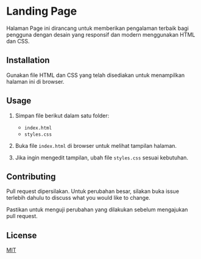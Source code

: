 # Landing Page

Halaman Page ini dirancang untuk memberikan pengalaman terbaik bagi pengguna dengan desain yang responsif dan modern menggunakan HTML dan CSS.

## Installation

Gunakan file HTML dan CSS yang telah disediakan untuk menampilkan halaman ini di browser.

## Usage

1. Simpan file berikut dalam satu folder:
   - `index.html`
   - `styles.css`

2. Buka file `index.html` di browser untuk melihat tampilan halaman.

3. Jika ingin mengedit tampilan, ubah file `styles.css` sesuai kebutuhan.

## Contributing

Pull request dipersilakan. Untuk perubahan besar, silakan buka issue terlebih dahulu
to discuss what you would like to change.

Pastikan untuk menguji perubahan yang dilakukan sebelum mengajukan pull request.

## License

[MIT](https://choosealicense.com/licenses/mit/)
